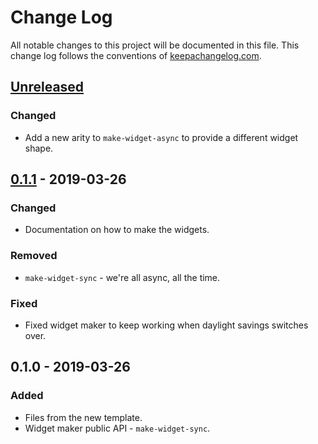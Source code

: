 # Change Log
All notable changes to this project will be documented in this file. This change log follows the conventions of [keepachangelog.com](http://keepachangelog.com/).

## [Unreleased]
### Changed
- Add a new arity to `make-widget-async` to provide a different widget shape.

## [0.1.1] - 2019-03-26
### Changed
- Documentation on how to make the widgets.

### Removed
- `make-widget-sync` - we're all async, all the time.

### Fixed
- Fixed widget maker to keep working when daylight savings switches over.

## 0.1.0 - 2019-03-26
### Added
- Files from the new template.
- Widget maker public API - `make-widget-sync`.

[Unreleased]: https://github.com/your-name/anagrams/compare/0.1.1...HEAD
[0.1.1]: https://github.com/your-name/anagrams/compare/0.1.0...0.1.1
